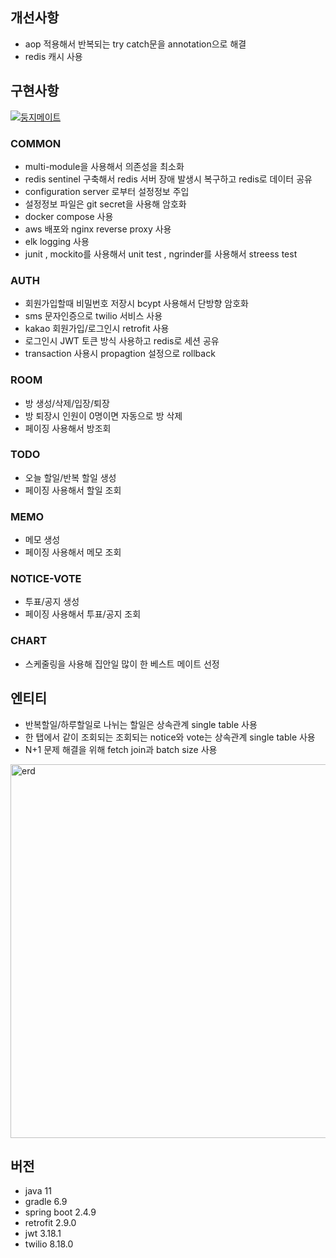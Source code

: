 ## 개선사항
* aop 적용해서 반복되는 try catch문을 annotation으로 해결 
* redis 캐시 사용
## 구현사항
[![둥지메이트](http://img.youtube.com/vi/6M-7nF22ruM/0.jpg)](https://youtu.be/6M-7nF22ruM?t=0s)
### COMMON
* multi-module을 사용해서 의존성을 최소화
* redis sentinel 구축해서 redis 서버 장애 발생시 복구하고 redis로 데이터 공유
* configuration server 로부터 설정정보 주입
* 설정정보 파일은 git secret을 사용해 암호화
* docker compose 사용
* aws 배포와 nginx reverse proxy 사용
* elk logging 사용
* junit , mockito를 사용해서 unit test , ngrinder를 사용해서 streess test
### AUTH
* 회원가입할때 비밀번호 저장시 bcypt 사용해서 단방향 암호화
* sms 문자인증으로 twilio 서비스 사용
* kakao 회원가입/로그인시 retrofit 사용
* 로그인시 JWT 토큰 방식 사용하고 redis로 세션 공유
* transaction 사용시 propagtion 설정으로 rollback 
### ROOM
* 방 생성/삭제/입장/퇴장
* 방 퇴장시 인원이 0명이면 자동으로 방 삭제
* 페이징 사용해서 방조회
### TODO
* 오늘 할일/반복 할일 생성
* 페이징 사용해서 할일 조회
### MEMO
* 메모 생성
* 페이징 사용해서 메모 조회
### NOTICE-VOTE
* 투표/공지 생성
* 페이징 사용해서 투표/공지 조회
### CHART
* 스케줄링을 사용해 집안일 많이 한 베스트 메이트 선정


## 엔티티 
* 반복할일/하루할일로 나뉘는 할일은 상속관계 single table 사용
* 한 탭에서 같이 조회되는 조회되는 notice와 vote는 상속관계 single table 사용
* N+1 문제 해결을 위해 fetch join과 batch size 사용

<img width="598" alt="erd" src="https://user-images.githubusercontent.com/41245313/137633409-a5c5785b-0d10-47a8-b818-f39c817ce974.png">

## 버전
* java 11
* gradle 6.9
* spring boot 2.4.9
* retrofit 2.9.0
* jwt 3.18.1
* twilio 8.18.0
